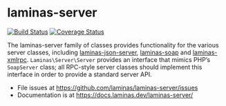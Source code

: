 # laminas-server

[![Build Status](https://travis-ci.com/laminas/laminas-server.svg?branch=master)](https://travis-ci.com/laminas/laminas-server)
[![Coverage Status](https://coveralls.io/repos/github/laminas/laminas-server/badge.svg?branch=master)](https://coveralls.io/github/laminas/laminas-server?branch=master)

The laminas-server family of classes provides functionality for the various server
classes, including
[laminas-json-server](https://docs.laminas.dev/laminas-json-server/),
[laminas-soap](https://docs.laminas.dev/laminas-soap/) and
[laminas-xmlrpc](https://docs.laminas.dev/laminas-xmlrpc/).
`Laminas\Server\Server` provides an interface that mimics PHP’s `SoapServer` class;
all RPC-style server classes should implement this interface in order to provide a
standard server API.

- File issues at https://github.com/laminas/laminas-server/issues
- Documentation is at https://docs.laminas.dev/laminas-server/
